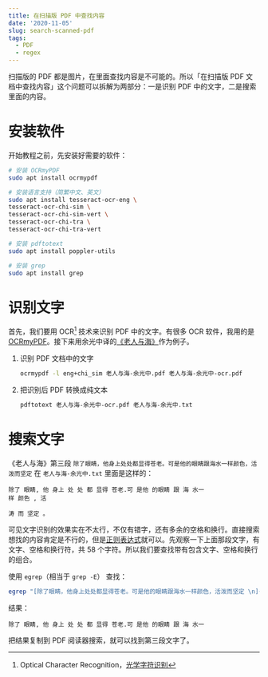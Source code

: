 ```yaml
---
title: 在扫描版 PDF 中查找内容
date: '2020-11-05'
slug: search-scanned-pdf
tags:
  - PDF
  - regex
---
```


扫描版的 PDF 都是图片，在里面查找内容是不可能的。所以「在扫描版 PDF 文档中查找内容」这个问题可以拆解为两部分：一是识别 PDF 中的文字，二是搜索里面的内容。

<!--more-->

# 安装软件

开始教程之前，先安装好需要的软件：

```bash
# 安装 OCRmyPDF
sudo apt install ocrmypdf

# 安装语言支持（简繁中文、英文）
sudo apt install tesseract-ocr-eng \
tesseract-ocr-chi-sim \
tesseract-ocr-chi-sim-vert \
tesseract-ocr-chi-tra \
tesseract-ocr-chi-tra-vert

# 安装 pdftotext
sudo apt install poppler-utils

# 安装 grep
sudo apt install grep
```

# 识别文字

首先，我们要用 OCR[^ocr] 技术来识别 PDF 中的文字。有很多 OCR 软件，我用的是 [OCRmyPDF](https://github.com/jbarlow83/OCRmyPDF)。接下来用余光中译的[《老人与海》](https://book.douban.com/subject/21371496/)作为例子。

[^ocr]: Optical Character Recognition，[光学字符识别](https://zh.wikipedia.org/zh-cn/%E5%85%89%E5%AD%A6%E5%AD%97%E7%AC%A6%E8%AF%86%E5%88%AB)

1. 识别 PDF 文档中的文字

    ```bash
    ocrmypdf -l eng+chi_sim 老人与海-余光中.pdf 老人与海-余光中-ocr.pdf
    ```

2. 把识别后 PDF 转换成纯文本

    ```bash
    pdftotext 老人与海-余光中-ocr.pdf 老人与海-余光中.txt
    ```

# 搜索文字

《老人与海》第三段 `除了眼睛，他身上处处都显得苍老。可是他的眼睛跟海水一样颜色，活泼而坚定` 在 `老人与海-余光中.txt` 里面是这样的：

<!--
这句话在1827行～1830行
-->

```
除了 眼睛, 他 身上 处 处 都 显得 苍老.可 是他 的眼睛 跟 海 水一
样 颜色 , 活

涛 而 坚定 。
```

可见文字识别的效果实在不太行，不仅有错字，还有多余的空格和换行。直接搜索想找的内容肯定是不行的，但是[正则表达式](https://zh.wikipedia.org/zh-cn/%E6%AD%A3%E5%88%99%E8%A1%A8%E8%BE%BE%E5%BC%8F)就可以。先观察一下上面那段文字，有文字、空格和换行符，共 58 个字符。所以我们要查找带有包含文字、空格和换行的组合。

使用 `egrep`（相当于 `grep -E`） 查找：

```bash
egrep "[除了眼睛，他身上处处都显得苍老。可是他的眼睛跟海水一样颜色，活泼而坚定 \n]{10,}" 老人与海-余光中.txt
```

结果：

```
除了 眼睛, 他 身上 处 处 都 显得 苍老.可 是他 的眼睛 跟 海 水一
```

把结果复制到 PDF 阅读器搜索，就可以找到第三段文字了。